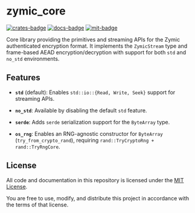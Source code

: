 # zymic_core

[![crates-badge][crates-badge]][crates-url]
[![docs-badge][docs-badge]][docs-url]
[![mit-badge][mit-badge]][mit-url]

[crates-badge]: https://img.shields.io/crates/v/zymic_core
[crates-url]: https://crates.io/crates/zymic_core
[docs-badge]: https://docs.rs/zymic_core/badge.svg
[docs-url]: https://docs.rs/zymic_core
[mit-badge]: https://img.shields.io/badge/license-MIT-blue.svg
[mit-url]: https://github.com/dpottavio/zymic/blob/main/LICENSE

Core library providing the primitives and streaming APIs for the Zymic
authenticated encryption format. It implements the `ZymicStream` type
and frame-based AEAD encryption/decryption with support for both `std`
and `no_std` environments.

## Features

- **`std`** (default): Enables `std::io::{Read, Write, Seek}` support
  for streaming APIs.

- **`no_std`**: Available by disabling the default `std` feature.

- **`serde`**: Adds `serde` serialization support for the `ByteArray`
  type.

- **`os_rng`**: Enables an RNG-agnostic constructor for `ByteArray`
  (`try_from_crypto_rand`), requiring `rand::TryCryptoRng +
  rand::TryRngCore`.

## License

All code and documentation in this repository is licensed under the
[MIT License](https://opensource.org/license/MIT).

You are free to use, modify, and distribute this project in accordance
with the terms of that license.
